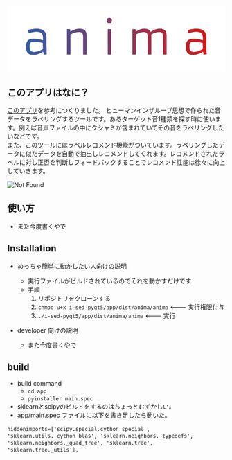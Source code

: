<img src='data/design/logo.png' width='800'>


## このアプリはなに？
[このアプリ](https://interactiveaudiolab.github.io/project/ised.html)を参考につくりました。
ヒューマンインザループ思想で作られた音データをラベリングするツールです。あるターゲット音1種類を探す時に使います。例えば音声ファイルの中にクシャミが含まれていてその音をラベリングしたいなどです。  
また、このツールにはラベルレコメンド機能がついています。ラベリングしたデータに似たデータを自動で抽出しレコメンドしてくれます。レコメンドされたラベルに対し正否を判断しフィードバックすることでレコメンド性能は徐々に向上していきます。

![Not Found](https://raw.github.com/wiki/fkubota/anima/gif/example01.gif)


## 使い方
- また今度書くやで

## Installation
- めっちゃ簡単に動かしたい人向けの説明
    - 実行ファイルがビルドされているのでそれを動かすだけです
    - 手順
        1. リポジトリをクローンする
        1. `chmod u+x i-sed-pyqt5/app/dist/anima/anima`  <--- 実行権限付与
        1. `./i-sed-pyqt5/app/dist/anima/anima`  <--- 実行

- developer 向けの説明
    - また今度書くやで


## build
- build command
    - `cd app`
    - `pyinstaller main.spec`
- sklearnとscipyのビルドをするのはちょっとむずかしい。
- app/main.spec ファイルに以下を書き足したら動いた。
```
hiddenimports=['scipy.special.cython_special', 'sklearn.utils._cython_blas', 'sklearn.neighbors._typedefs', 'sklearn.neighbors._quad_tree', 'sklearn.tree', 'sklearn.tree._utils'],
```

